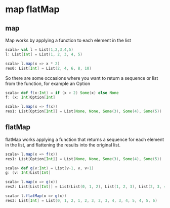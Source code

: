 
# map flatMap  

## map      
Map works by applying a function to each element in the list   
```scala
scala> val l = List(1,2,3,4,5)
l: List[Int] = List(1, 2, 3, 4, 5)

scala> l.map(x => x * 2)
res0: List[Int] = List(2, 4, 6, 8, 10)
```


So there are some occasions where you want to return a sequence or list from the function, for example an Option
```scala
scala> def f(x:Int) = if (x > 2) Some(x) else None
f: (x: Int)Option[Int]

scala> l.map(x => f(x))
res1: List[Option[Int]] = List(None, None, Some(3), Some(4), Some(5))
```

## flatMap  
flatMap works applying a function that returns a sequence for each element in the list, and flattening the results into the original list. 
```scala
scala> l.map(x => f(x))
res1: List[Option[Int]] = List(None, None, Some(3), Some(4), Some(5))

scala> def g(v:Int) = List(v-1, v, v+1)
g: (v: Int)List[Int]

scala> l.map(x => g(x))
res2: List[List[Int]] = List(List(0, 1, 2), List(1, 2, 3), List(2, 3, 4), List(3, 4, 5), List(4, 5, 6))

scala> l.flatMap(x => g(x))
res3: List[Int] = List(0, 1, 2, 1, 2, 3, 2, 3, 4, 3, 4, 5, 4, 5, 6)


```



